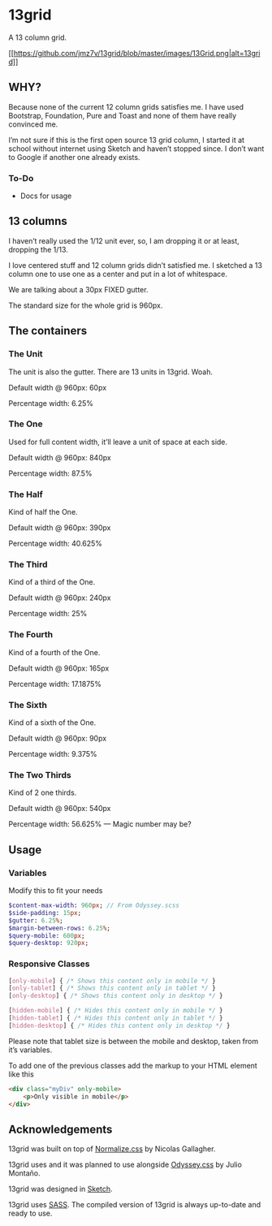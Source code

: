 # 13grid

A 13 column grid.

[[https://github.com/jmz7v/13grid/blob/master/images/13Grid.png|alt=13grid]]

## WHY?

Because none of the current 12 column grids satisfies me. I have used Bootstrap, Foundation, Pure and Toast and none of them have really convinced me.

I’m not sure if this is the first open source 13 grid column, I started it at school without internet using Sketch and haven’t stopped since. I don’t want to Google if another one already exists.

### To-Do

- Docs for usage


## 13 columns

I haven’t really used the 1/12 unit ever, so, I am dropping it or at least, dropping the 1/13.

I love centered stuff and 12 column grids didn’t satisfied me. I sketched a 13 column one to use one as a center and put in a lot of whitespace.

We are talking about a 30px FIXED gutter.

The standard size for the whole grid is 960px.

## The containers

### The Unit

The unit is also the gutter. There are 13 units in 13grid. Woah.

Default width @ 960px: 60px

Percentage width: 6.25%

### The One

Used for full content width, it’ll leave a unit of space at each side.

Default width @ 960px: 840px

Percentage width: 87.5%

### The Half

Kind of half the One.

Default width @ 960px: 390px

Percentage width: 40.625%

### The Third

Kind of a third of the One.

Default width @ 960px: 240px

Percentage width: 25%

### The Fourth

Kind of a fourth of the One.

Default width @ 960px: 165px

Percentage width: 17.1875%

### The Sixth

Kind of a sixth of the One.

Default width @ 960px: 90px

Percentage width: 9.375%

### The Two Thirds

Kind of 2 one thirds.

Default width @ 960px: 540px

Percentage width: 56.625% — Magic number may be?


## Usage

### Variables

Modify this to fit your needs

```sass
$content-max-width: 960px; // From Odyssey.scss
$side-padding: 15px;
$gutter: 6.25%;
$margin-between-rows: 6.25%;
$query-mobile: 600px;
$query-desktop: 920px;

```

### Responsive Classes

```css
[only-mobile] { /* Shows this content only in mobile */ }
[only-tablet] { /* Shows this content only in tablet */ }
[only-desktop] { /* Shows this content only in desktop */ }

[hidden-mobile] { /* Hides this content only in mobile */ }
[hidden-tablet] { /* Hides this content only in tablet */ }
[hidden-desktop] { /* Hides this content only in desktop */ }
```

Please note that tablet size is between the mobile and desktop, taken from it’s variables.

To add one of the previous classes add the markup to your HTML element like this
```html
<div class="myDiv" only-mobile>
	<p>Only visible in mobile</p>
</div>
```



## Acknowledgements

13grid was built on top of [Normalize.css](https://github.com/necolas/normalize.css/) by Nicolas Gallagher. 

13grid uses and it was planned to use alongside [Odyssey.css](https://github.com/Jmz7v/Odyssey.scss) by Julio Montaño. 

13grid was designed in [Sketch](http://bohemiancoding.com/sketch/).

13grid uses [SASS](http://sass-lang.com). The compiled version of 13grid is always up-to-date and ready to use.
